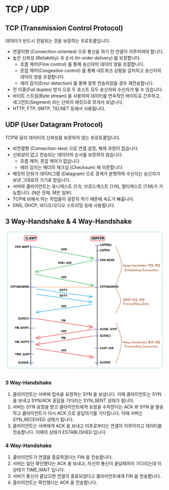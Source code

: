 # TCP / UDP

## TCP (Transmission Control Protocol)

데이터가 반드시 전달되는 것을 보장하는 프로토콜입니다.

- 연결지향 (Connection-oriented) 으로 통신을 하기 전 연결이 이루어져야 합니다.
- 높은 신뢰성 (Reliability) 과 순서 (In-order delivery) 를 보장합니다.
  - 흐름 제어(Flow control) 를 통해 송신자의 데이터 양을 조절합니다.
  - 혼잡 제어(Congestion control) 를 통해 네트워크 상황을 감지하고 송신자의 데이터 양을 조절합니다.
  - 에러 감지(Error detection) 를 통해 잘못 전송되었을 경우 재전송합니다.
- 전 이중(Full duplex) 방식 으로 두 호스트 모두 송신자와 수신자가 될 수 있습니다.
- 바이트 스트림(Byte stream) 을 사용하여 데이터를 연속적인 바이트로 간주하고, 세그먼트(Segment) 라는 단위의 패킷으로 쪼개서 보냅니다.
- HTTP, FTP, SMTP, TELNET 등에서 사용됩니다.

## UDP (User Datagram Protocol)

TCP와 달리 데이터의 신뢰성을 보장하지 않는 프로토콜입니다.

- 비연결형 (Connection-less) 으로 연결 설정, 해제 과정이 없습니다.
- 신뢰성이 없고 전송되는 데이터의 순서를 보장하지 않습니다.
  - 흐름 제어, 혼잡 제어가 없습니다.
  - 에러 감지는 헤더의 체크섬 (Checksum) 에 의존합니다.
- 패킷의 단위가 데이터그램 (Datagram) 으로 경계가 분명하여 수신자는 송신자가 보낸 그대로의 크기로 받습니다.
- 서버와 클라이언트는 유니캐스트 (1:1), 브로드캐스트 (1:N), 멀티캐스트 (1:M)가 가능합니다. (N은 전체, M은 일부)
- TCP에 비해서 하는 작업들이 굉장히 적기 때문에 속도가 빠흡니다.
- DNS, DHCP, 비디오/오디오 스트리밍 등에 사용됩니다.

## 3 Way-Handshake & 4 Way-Handshake

![](images/2021-07-05-20-29-59.png)

### 3 Way-Handshake

1. 클라이언트는 서버에 접속을 요청하는 SYN 을 보냅니다.
이때 클라이언트는 SYN 을 보내고 SYN/ACK 응답을 기다리는 SYN_SENT 상태가 됩니다.
2. 서버는 SYN 요청을 받고 클라이언트에게 요청을 수락한다는 ACK 와 SYN 을 발송하고 클라이언트가 다시 ACK 으로 응답하기를 기다립니다.
이때 서버는 SYN_RECEIVED 상태가 됩니다.
3. 클라이언트는 서버에게 ACK 을 보내고 이후로부터는 연결이 이루어지고 데이터를 전송합니다. 이때의 상태가 ESTABLISHED 입니다.

### 4 Way-Handshake

1. 클라이언트가 연결을 종료하겠다는 FIN 을 전송합니다.
2. 서버는 일단 확인했다는 ACK 을 보내고, 자신의 통신이 끝날때까지 기다리는데 이 상태가 TIME_WAIT 입니다.
3. 서버가 통신이 끝났으면 연결이 종료되었다고 클라이언트에게 FIN 을 전송합니다.
4. 클라이언트는 확인했다는 ACK 을 전송합니다.
